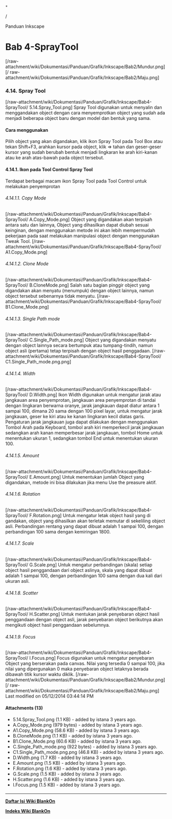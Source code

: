 

    *









  /



Panduan Inkscape
# Bab 4-SprayTool
[/raw-attachment/wiki/Dokumentasi/Panduan/Grafik/Inkscape/Bab2/Mundur.png] [/
raw-attachment/wiki/Dokumentasi/Panduan/Grafik/Inkscape/Bab2/Maju.png]
### 4.14. Spray Tool
[/raw-attachment/wiki/Dokumentasi/Panduan/Grafik/Inkscape/Bab4-SprayTool/
5.14.Spray_Tool.png] Spray Tool digunakan untuk menyalin dan menggandakan
object dengan cara menyemprotkan object yang sudah ada menjadi beberapa object
baru dengan model dan bentuk yang sama.
#### Cara menggunakan
Pilih object yang akan digandakan, klik ikon Spray Tool pada Tool Box atau
tekan Shift+F3, arahkan kursor pada object, klik => tahan dan geser-geser
kursor yang sudah berubah bentuk menjadi lingkaran ke arah kiri-kanan atau ke
arah atas-bawah pada object tersebut.
#### 4.14.1. Ikon pada Tool Control Spray Tool
Terdapat berbagai macam ikon Spray Tool pada Tool Control untuk melakukan
penyemprotan
###### 4.14.1.1. Copy Mode
[/raw-attachment/wiki/Dokumentasi/Panduan/Grafik/Inkscape/Bab4-SprayTool/
A.Copy_Mode.png] Object yang digandakan akan terpisah antara satu dan lainnya,
Object yang dihasilkan dapat diubah sesuai keinginan, dengan menggunakan metode
ini akan lebih mempermudah pekerjaan pada saat melakukan manipulasi object
dengan menggunakan Tweak Tool.
[/raw-attachment/wiki/Dokumentasi/Panduan/Grafik/Inkscape/Bab4-SprayTool/
A1.Copy_Mode.png]
###### 4.14.1.2. Clone Mode
[/raw-attachment/wiki/Dokumentasi/Panduan/Grafik/Inkscape/Bab4-SprayTool/
B.CloneMode.png] Salah satu bagian pinggir object yang digandakan akan menyatu
(menumpuk) dengan object lainnya, namun object tersebut sebenarnya tidak
menyatu.
[/raw-attachment/wiki/Dokumentasi/Panduan/Grafik/Inkscape/Bab4-SprayTool/
B1.Clone_Mode.png]
###### 4.14.1.3. Single Path mode
[/raw-attachment/wiki/Dokumentasi/Panduan/Grafik/Inkscape/Bab4-SprayTool/
C.Single_Path_mode.png] Object yang digandakan menyatu dengan object lainnya
secara bertumpuk atau tumpang-tindih, namun object asli (pertama) tetap
terpisah dengan object hasil penggadaan.
[/raw-attachment/wiki/Dokumentasi/Panduan/Grafik/Inkscape/Bab4-SprayTool/
C1.Single_Path_mode.png.png]
###### 4.14.1.4. Width
[/raw-attachment/wiki/Dokumentasi/Panduan/Grafik/Inkscape/Bab4-SprayTool/
D.Width.png] Ikon Width digunakan untuk mengatur jarak atau jangkauan area
penyemprotan, jangkauan area penyemprotan di tandai dengan lingkaran berwarna
oranye, jarak jangkauan dapat diatur antara 1 sampai 100, dimana 20 sama dengan
100 pixel layar, untuk mengatur jarak jangkauan, geser ke kiri atau ke kanan
lingkaran kecil diatas garis. Pengaturan jarak jangkauan juga dapat dilakukan
dengan menggunakan Tombol Arah pada Keyboard, tombol arah kiri memperkecil
jarak jangkauan sedangkan arah kanan memperbesar jarak jangkauan, tombol Home
untuk menentukan ukuran 1, sedangkan tombol End untuk menentukan ukuran 100.
###### 4.14.1.5. Amount
[/raw-attachment/wiki/Dokumentasi/Panduan/Grafik/Inkscape/Bab4-SprayTool/
E.Amount.png] Untuk menentukan jumlah Object yang digandakan, metode ini bisa
dilakukan jika menu Use the preasure aktif.
###### 4.14.1.6. Rotation
[/raw-attachment/wiki/Dokumentasi/Panduan/Grafik/Inkscape/Bab4-SprayTool/
F.Rotation.png] Untuk mengatur letak object hasil yang di gandakan, object yang
dihasilkan akan terletak memutar di sekeliling object asli. Perbandingan
rentang yang dapat dibuat adalah 1 sampai 100, dengan perbandingan 100 sama
dengan kemiringan 1800.
###### 4.14.1.7. Scale
[/raw-attachment/wiki/Dokumentasi/Panduan/Grafik/Inkscape/Bab4-SprayTool/
G.Scale.png] Untuk mengatur perbandingan (skala) setiap object hasil
penggandaan dari object aslinya, skala yang dapat dibuat adalah 1 sampai 100,
dengan perbandingan 100 sama dengan dua kali dari ukuran asli.
###### 4.14.1.8. Scatter
[/raw-attachment/wiki/Dokumentasi/Panduan/Grafik/Inkscape/Bab4-SprayTool/
H.Scatter.png] Untuk mentukan jarak penyebaran object hasil penggandaan dengan
object asli, jarak penyebaran object berikutnya akan mengikuti object hasil
penggandaan sebelumnya.
###### 4.14.1.9. Focus
[/raw-attachment/wiki/Dokumentasi/Panduan/Grafik/Inkscape/Bab4-SprayTool/
I.Focus.png] Focus digunakan untuk mengatur penyebaran Object yang berserakan
pada canvas. Nilai yang tersedia 0 sampai 100, jika nilai yang dipergunakan 0
maka penyebaran object letaknya berada dibawah titik kursor waktu diklik.
[/raw-attachment/wiki/Dokumentasi/Panduan/Grafik/Inkscape/Bab2/Mundur.png] [/
raw-attachment/wiki/Dokumentasi/Panduan/Grafik/Inkscape/Bab2/Maju.png]
Last modified on 05/12/2014 03:44:14 PM
#### Attachments (13)
  * 5.14.Spray_Tool.png​ (1.1 KB) - added by istana 3 years ago.
  * A.Copy_Mode.png​ (979 bytes) - added by istana 3 years ago.
  * A1.Copy_Mode.png​ (58.6 KB) - added by istana 3 years ago.
  * B.CloneMode.png​ (1.1 KB) - added by istana 3 years ago.
  * B1.Clone_Mode.png​ (60.6 KB) - added by istana 3 years ago.
  * C.Single_Path_mode.png​ (922 bytes) - added by istana 3 years ago.
  * C1.Single_Path_mode.png.png​ (46.8 KB) - added by istana 3 years ago.
  * D.Width.png​ (1.7 KB) - added by istana 3 years ago.
  * E.Amount.png​ (1.5 KB) - added by istana 3 years ago.
  * F.Rotation.png​ (1.6 KB) - added by istana 3 years ago.
  * G.Scale.png​ (1.5 KB) - added by istana 3 years ago.
  * H.Scatter.png​ (1.6 KB) - added by istana 3 years ago.
  * I.Focus.png​ (1.5 KB) - added by istana 3 years ago.
#### 
    
 
 
 
 
 
---
[**Daftar Isi Wiki BlankOn**](/DaftarIsi/README.md)
 
[**Indeks Wiki BlankOn**](/Indeks.md)
